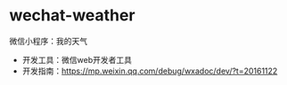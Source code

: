 # wechat-weather
微信小程序：我的天气

* 开发工具：微信web开发者工具
* 开发指南：https://mp.weixin.qq.com/debug/wxadoc/dev/?t=20161122